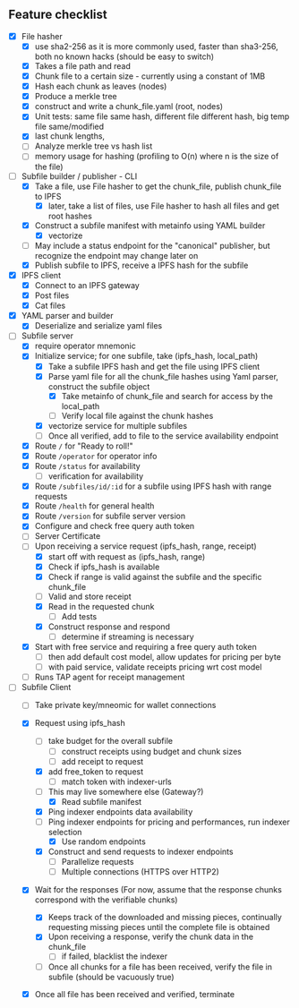 
## Feature checklist

- [x] File hasher
  - [x] use sha2-256 as it is more commonly used, faster than sha3-256, both no known hacks (should be easy to switch)
  - [x] Takes a file path and read
  - [x] Chunk file to a certain size - currently using a constant of 1MB
  - [X] Hash each chunk as leaves (nodes)
  - [x] Produce a merkle tree
  - [x] construct and write a chunk_file.yaml (root, nodes)
  - [x] Unit tests: same file same hash, different file different hash, big temp file same/modified
  - [x] last chunk lengths, 
  - [ ] Analyze merkle tree vs hash list
  - [ ] memory usage for hashing (profiling to O(n) where n is the size of the file)
- [ ] Subfile builder / publisher - CLI
  - [x] Take a file, use File hasher to get the chunk_file, publish chunk_file to IPFS
    - [x] later, take a list of files, use File hasher to hash all files and get root hashes 
  - [x] Construct a subfile manifest with metainfo using YAML builder
    - [x] vectorize
  - [ ] May include a status endpoint for the "canonical" publisher, but recognize the endpoint may change later on
  - [x] Publish subfile to IPFS, receive a IPFS hash for the subfile
- [x] IPFS client
  - [x] Connect to an IPFS gateway
  - [x] Post files
  - [x] Cat files
- [x] YAML parser and builder
  - [x] Deserialize and serialize yaml files
- [ ] Subfile server 
  - [x] require operator mnemonic
  - [x] Initialize service; for one subfile, take (ipfs_hash, local_path)
    - [x] Take a subfile IPFS hash and get the file using IPFS client
    - [x] Parse yaml file for all the chunk_file hashes using Yaml parser, construct the subfile object 
      - [x] Take metainfo of chunk_file and search for access by the local_path
      - [ ] Verify local file against the chunk hashes
    - [x] vectorize service for multiple subfiles
    - [ ] Once all verified, add to file to the service availability endpoint
  - [x] Route `/` for "Ready to roll!"
  - [x] Route `/operator` for operator info
  - [x] Route `/status` for availability
    - [ ] verification for availability
  - [x] Route `/subfiles/id/:id` for a subfile using IPFS hash with range requests
  - [x] Route `/health` for general health
  - [x] Route `/version` for subfile server version
  - [x] Configure and check free query auth token
  - [ ] Server Certificate 
  - [ ] Upon receiving a service request (ipfs_hash, range, receipt)
    - [x] start off with request as (ipfs_hash, range)
    - [x] Check if ipfs_hash is available
    - [x] Check if range is valid against the subfile and the specific chunk_file
    - [ ] Valid and store receipt
    - [x] Read in the requested chunk
      - [ ] Add tests
    - [x] Construct response and respond
      - [ ] determine if streaming is necessary
  - [x] Start with free service and requiring a free query auth token
    - [ ] then add default cost model, allow updates for pricing per byte
    - [ ] with paid service, validate receipts pricing wrt cost model
  - [ ] Runs TAP agent for receipt management
- [ ] Subfile Client 
  - [ ] Take private key/mneomic for wallet connections
  - [x] Request using ipfs_hash
    - [ ] take budget for the overall subfile
      - [ ] construct receipts using budget and chunk sizes
      - [ ] add receipt to request
    - [x] add free_token to request
      - [ ] match token with indexer-urls
    - [ ] This may live somewhere else (Gateway?)
      - [x] Read subfile manifest
    - [x] Ping indexer endpoints data availability
    - [ ] Ping indexer endpoints for pricing and performances, run indexer selection
      - [x] Use random endpoints
    - [x] Construct and send requests to indexer endpoints 
      - [ ] Parallelize requests
      - [ ] Multiple connections (HTTPS over HTTP2)
  - [x] Wait for the responses (For now, assume that the response chunks correspond with the verifiable chunks)
    - [x] Keeps track of the downloaded and missing pieces, continually requesting missing pieces until the complete file is obtained
    - [x] Upon receiving a response, verify the chunk data in the chunk_file
      - [ ] if failed, blacklist the indexer
    - [ ] Once all chunks for a file has been received, verify the file in subfile (should be vacuously true)
  - [x] Once all file has been received and verified, terminate

